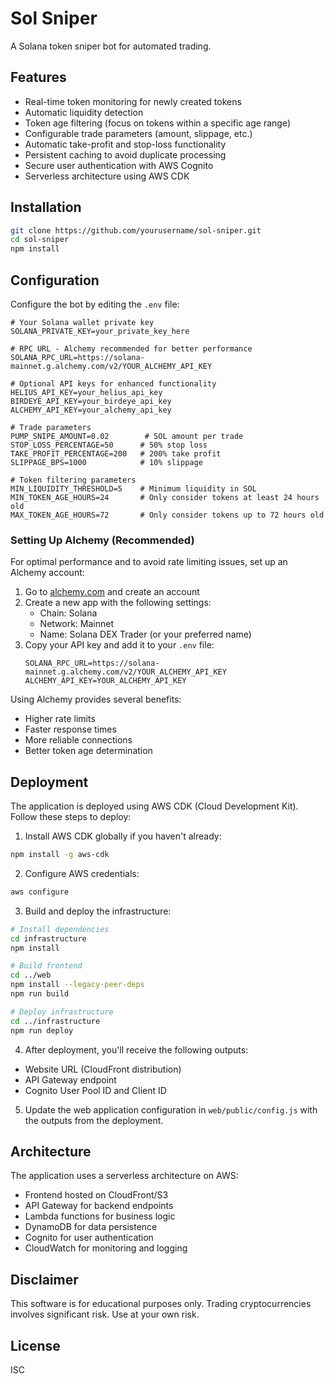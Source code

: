 # Sol Sniper

A Solana token sniper bot for automated trading.

## Features

- Real-time token monitoring for newly created tokens
- Automatic liquidity detection
- Token age filtering (focus on tokens within a specific age range)
- Configurable trade parameters (amount, slippage, etc.)
- Automatic take-profit and stop-loss functionality
- Persistent caching to avoid duplicate processing
- Secure user authentication with AWS Cognito
- Serverless architecture using AWS CDK

## Installation

```bash
git clone https://github.com/yourusername/sol-sniper.git
cd sol-sniper
npm install
```

## Configuration

Configure the bot by editing the `.env` file:

```
# Your Solana wallet private key
SOLANA_PRIVATE_KEY=your_private_key_here

# RPC URL - Alchemy recommended for better performance
SOLANA_RPC_URL=https://solana-mainnet.g.alchemy.com/v2/YOUR_ALCHEMY_API_KEY

# Optional API keys for enhanced functionality
HELIUS_API_KEY=your_helius_api_key
BIRDEYE_API_KEY=your_birdeye_api_key
ALCHEMY_API_KEY=your_alchemy_api_key

# Trade parameters
PUMP_SNIPE_AMOUNT=0.02        # SOL amount per trade
STOP_LOSS_PERCENTAGE=50      # 50% stop loss
TAKE_PROFIT_PERCENTAGE=200   # 200% take profit
SLIPPAGE_BPS=1000            # 10% slippage

# Token filtering parameters
MIN_LIQUIDITY_THRESHOLD=5    # Minimum liquidity in SOL
MIN_TOKEN_AGE_HOURS=24       # Only consider tokens at least 24 hours old
MAX_TOKEN_AGE_HOURS=72       # Only consider tokens up to 72 hours old
```

### Setting Up Alchemy (Recommended)

For optimal performance and to avoid rate limiting issues, set up an Alchemy account:

1. Go to [alchemy.com](https://www.alchemy.com/) and create an account
2. Create a new app with the following settings:
   - Chain: Solana
   - Network: Mainnet
   - Name: Solana DEX Trader (or your preferred name)
3. Copy your API key and add it to your `.env` file:
   ```
   SOLANA_RPC_URL=https://solana-mainnet.g.alchemy.com/v2/YOUR_ALCHEMY_API_KEY
   ALCHEMY_API_KEY=YOUR_ALCHEMY_API_KEY
   ```

Using Alchemy provides several benefits:
- Higher rate limits
- Faster response times
- More reliable connections
- Better token age determination

## Deployment

The application is deployed using AWS CDK (Cloud Development Kit). Follow these steps to deploy:

1. Install AWS CDK globally if you haven't already:
```bash
npm install -g aws-cdk
```

2. Configure AWS credentials:
```bash
aws configure
```

3. Build and deploy the infrastructure:
```bash
# Install dependencies
cd infrastructure
npm install

# Build frontend
cd ../web
npm install --legacy-peer-deps
npm run build

# Deploy infrastructure
cd ../infrastructure
npm run deploy
```

4. After deployment, you'll receive the following outputs:
- Website URL (CloudFront distribution)
- API Gateway endpoint
- Cognito User Pool ID and Client ID

5. Update the web application configuration in `web/public/config.js` with the outputs from the deployment.

## Architecture

The application uses a serverless architecture on AWS:
- Frontend hosted on CloudFront/S3
- API Gateway for backend endpoints
- Lambda functions for business logic
- DynamoDB for data persistence
- Cognito for user authentication
- CloudWatch for monitoring and logging

## Disclaimer

This software is for educational purposes only. Trading cryptocurrencies involves significant risk. Use at your own risk.

## License

ISC 